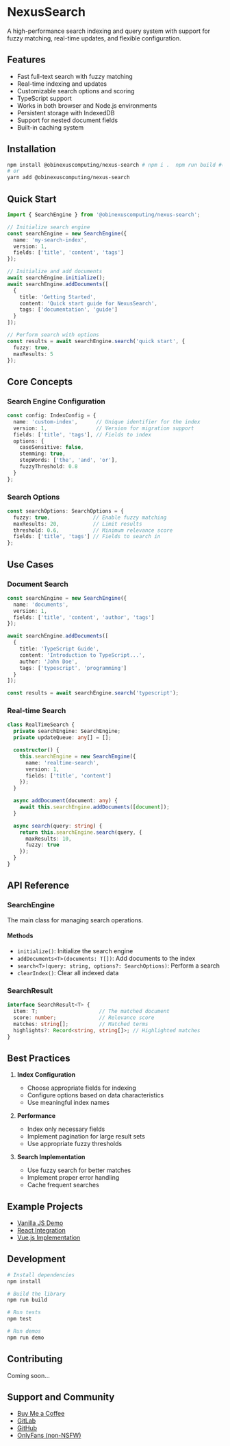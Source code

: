 
# NexusSearch

A high-performance search indexing and query system with support for fuzzy matching, real-time updates, and flexible configuration.

## Features

- Fast full-text search with fuzzy matching
- Real-time indexing and updates
- Customizable search options and scoring
- TypeScript support
- Works in both browser and Node.js environments
- Persistent storage with IndexedDB
- Support for nested document fields
- Built-in caching system

## Installation

```bash
npm install @obinexuscomputing/nexus-search # npm i .  npm run build #(locally)
# or
yarn add @obinexuscomputing/nexus-search
```

## Quick Start

```typescript
import { SearchEngine } from '@obinexuscomputing/nexus-search';

// Initialize search engine
const searchEngine = new SearchEngine({
  name: 'my-search-index',
  version: 1,
  fields: ['title', 'content', 'tags']
});

// Initialize and add documents
await searchEngine.initialize();
await searchEngine.addDocuments([
  {
    title: 'Getting Started',
    content: 'Quick start guide for NexusSearch',
    tags: ['documentation', 'guide']
  }
]);

// Perform search with options
const results = await searchEngine.search('quick start', {
  fuzzy: true,
  maxResults: 5
});
```

## Core Concepts

### Search Engine Configuration

```typescript
const config: IndexConfig = {
  name: 'custom-index',      // Unique identifier for the index
  version: 1,                // Version for migration support
  fields: ['title', 'tags'], // Fields to index
  options: {
    caseSensitive: false,
    stemming: true,
    stopWords: ['the', 'and', 'or'],
    fuzzyThreshold: 0.8
  }
};
```

### Search Options

```typescript
const searchOptions: SearchOptions = {
  fuzzy: true,              // Enable fuzzy matching
  maxResults: 20,           // Limit results
  threshold: 0.6,           // Minimum relevance score
  fields: ['title', 'tags'] // Fields to search in
};
```

## Use Cases

### Document Search

```typescript
const searchEngine = new SearchEngine({
  name: 'documents',
  version: 1,
  fields: ['title', 'content', 'author', 'tags']
});

await searchEngine.addDocuments([
  {
    title: 'TypeScript Guide',
    content: 'Introduction to TypeScript...',
    author: 'John Doe',
    tags: ['typescript', 'programming']
  }
]);

const results = await searchEngine.search('typescript');
```

### Real-time Search

```typescript
class RealTimeSearch {
  private searchEngine: SearchEngine;
  private updateQueue: any[] = [];

  constructor() {
    this.searchEngine = new SearchEngine({
      name: 'realtime-search',
      version: 1,
      fields: ['title', 'content']
    });
  }

  async addDocument(document: any) {
    await this.searchEngine.addDocuments([document]);
  }

  async search(query: string) {
    return this.searchEngine.search(query, {
      maxResults: 10,
      fuzzy: true
    });
  }
}
```

## API Reference

### SearchEngine

The main class for managing search operations.

#### Methods

- `initialize()`: Initialize the search engine
- `addDocuments<T>(documents: T[])`: Add documents to the index
- `search<T>(query: string, options?: SearchOptions)`: Perform a search
- `clearIndex()`: Clear all indexed data

### SearchResult

```typescript
interface SearchResult<T> {
  item: T;                    // The matched document
  score: number;              // Relevance score
  matches: string[];          // Matched terms
  highlights?: Record<string, string[]>; // Highlighted matches
}
```

## Best Practices

1. **Index Configuration**
   - Choose appropriate fields for indexing
   - Configure options based on data characteristics
   - Use meaningful index names

2. **Performance**
   - Index only necessary fields
   - Implement pagination for large result sets
   - Use appropriate fuzzy thresholds

3. **Search Implementation**
   - Use fuzzy search for better matches
   - Implement proper error handling
   - Cache frequent searches

## Example Projects

- [Vanilla JS Demo](./fixtures/vanilla/index.html)
- [React Integration](./fixtures/react/index.html)
- [Vue.js Implementation](./fixtures/vue/index.html)

## Development

```bash
# Install dependencies
npm install

# Build the library
npm run build

# Run tests
npm test

# Run demos
npm run demo
```

## Contributing

Coming soon...

## Support and Community

- [Buy Me a Coffee](https://buymeacoffee.com/obinexuscomputing)
- [GitLab](https://gitlab.com/obinexuscomputng)
- [GitHub](https://github.com/obinexuscomputing)
- [OnlyFans (non-NSFW)](https://www.onlyfans.com/obinexuscomputing)

